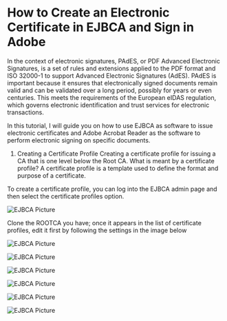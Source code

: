 # How to Create an Electronic Certificate in EJBCA and Sign in Adobe

In the context of electronic signatures, PAdES, or PDF Advanced Electronic Signatures, is a set of rules and extensions applied to the PDF format and ISO 32000-1 to support Advanced Electronic Signatures (AdES). PAdES is important because it ensures that electronically signed documents remain valid and can be validated over a long period, possibly for years or even centuries. This meets the requirements of the European eIDAS regulation, which governs electronic identification and trust services for electronic transactions.

In this tutorial, I will guide you on how to use EJBCA as software to issue electronic certificates and Adobe Acrobat Reader as the software to perform electronic signing on specific documents.

1. Creating a Certificate Profile
Creating a certificate profile for issuing a CA that is one level below the Root CA. What is meant by a certificate profile? A certificate profile is a template used to define the format and purpose of a certificate.

To create a certificate profile, you can log into the EJBCA admin page and then select the certificate profiles option.

![EJBCA Picture](https://miro.medium.com/v2/resize:fit:1400/format:webp/1*nTOnXlReNyvSxMLAIF3piw.png)

Clone the ROOTCA you have; once it appears in the list of certificate profiles, edit it first by following the settings in the image below

![EJBCA Picture](https://miro.medium.com/v2/resize:fit:1400/format:webp/1*e6Ax6u2PZV09bpPvv_pVNg.png)

![EJBCA Picture](https://miro.medium.com/v2/resize:fit:1400/format:webp/1*OG9iNwPVYV5yyLE6UToaag.png)  

![EJBCA Picture](https://miro.medium.com/v2/resize:fit:1400/format:webp/1*Gw__oAq3eZW4cbUsemPC6Q.png)  

![EJBCA Picture](https://miro.medium.com/v2/resize:fit:1400/format:webp/1*9gLAszEV4y2dBCKNvA31Jw.png)  

![EJBCA Picture](https://miro.medium.com/v2/resize:fit:1400/format:webp/1*dI-w9hzx7ustCSNISXi13A.png)  

![EJBCA Picture](https://miro.medium.com/v2/resize:fit:1400/format:webp/1*ehPYfFZ-Vvc0v-cHUCPIHQ.png)  
